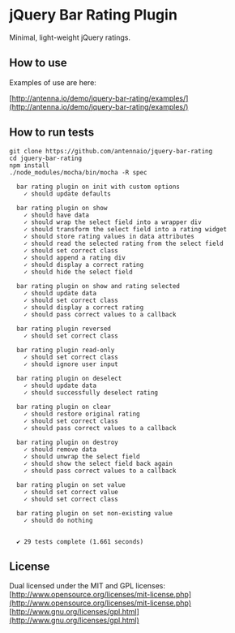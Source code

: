 jQuery Bar Rating Plugin
========================

Minimal, light-weight jQuery ratings.

How to use
----------

Examples of use are here:

[http://antenna.io/demo/jquery-bar-rating/examples/](http://antenna.io/demo/jquery-bar-rating/examples/)

How to run tests
----------------

```
git clone https://github.com/antennaio/jquery-bar-rating
cd jquery-bar-rating
npm install
./node_modules/mocha/bin/mocha -R spec

  bar rating plugin on init with custom options
    ✓ should update defaults

  bar rating plugin on show
    ✓ should have data
    ✓ should wrap the select field into a wrapper div
    ✓ should transform the select field into a rating widget
    ✓ should store rating values in data attributes
    ✓ should read the selected rating from the select field
    ✓ should set correct class
    ✓ should append a rating div
    ✓ should display a correct rating
    ✓ should hide the select field

  bar rating plugin on show and rating selected
    ✓ should update data
    ✓ should set correct class
    ✓ should display a correct rating
    ✓ should pass correct values to a callback

  bar rating plugin reversed
    ✓ should set correct class

  bar rating plugin read-only
    ✓ should set correct class
    ✓ should ignore user input

  bar rating plugin on deselect
    ✓ should update data
    ✓ should successfully deselect rating

  bar rating plugin on clear
    ✓ should restore original rating
    ✓ should set correct class
    ✓ should pass correct values to a callback

  bar rating plugin on destroy
    ✓ should remove data
    ✓ should unwrap the select field
    ✓ should show the select field back again
    ✓ should pass correct values to a callback

  bar rating plugin on set value
    ✓ should set correct value
    ✓ should set correct class

  bar rating plugin on set non-existing value
    ✓ should do nothing


  ✔ 29 tests complete (1.661 seconds)

```

License
-------

Dual licensed under the MIT and GPL licenses:<br />
[http://www.opensource.org/licenses/mit-license.php](http://www.opensource.org/licenses/mit-license.php)<br />
[http://www.gnu.org/licenses/gpl.html](http://www.gnu.org/licenses/gpl.html)
